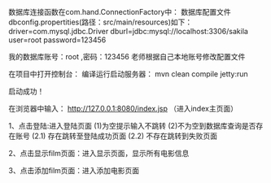 数据库连接函数在com.hand.ConnectionFactory中：
数据库配置文件dbconfig.propertities(路径：src/main/resources)如下：
driver=com.mysql.jdbc.Driver
dburl=jdbc\:mysql\://localhost\:3306/sakila
user=root
password=123456

我的数据库账号：root  ,密码：123456
老师根据自己本地账号修改配置文件


 在项目中打开控制台：
 编译运行启动服务器：
	mvn clean compile jetty:run

启动成功！

在浏览器中输入：
http://127.0.0.1:8080/index.jsp  （进入index主页面）

1、点击登陆:进入登陆页面
	(1)为空提示输入不跳转
	(2)不为空到数据库查询是否存在账号
		(2.1) 存在跳转至登陆成功页面
		(2.2) 不存在跳转到失败页面

2、点击显示film页面：进入显示页面，显示所有电影信息

3、点击添加film页面：进入添加电影页面
	  


